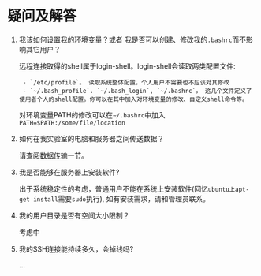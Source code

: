 # 疑问及解答

1. 我该如何设置我的环境变量？或者 我是否可以创建、修改我的`.bashrc`而不影响其它用户？  

     远程连接取得的shell属于login-shell。login-shell会读取两类配置文件:  
        
        - `/etc/profile`。 读取系统整体配置，个人用户不需要也不应该对其修改
        - `~/.bash_profile`. `~/.bash_login`, `~/.bashrc`， 这几个文件定义了使用者个人的shell配置。你可以在其中加入对环境变量的修改、自定义shell命令等。
        
    对环境变量PATH的修改可以在`~/.bashrc`中加入  
    `PATH=$PATH:/some/file/location`

2. 如何在我实验室的电脑和服务器之间传送数据？

    请查阅[数据传输](LinuxBasicCommands.md#数据传输)一节。  

3. 我是否能够在服务器上安装软件?  

    出于系统稳定性的考虑，普通用户不能在系统上安装软件(回忆`ubuntu上apt-get install`需要`sudo`执行), 如有安装需求，请和管理员联系。

4. 我的用户目录是否有空间大小限制？  

    考虑中

5. 我的SSH连接能持续多久，会掉线吗? 
    
    ...
   






